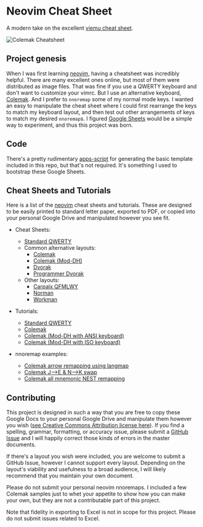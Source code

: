 # Neovim Cheat Sheet

A modern take on the excellent [viemu cheat sheet][viemu-cheat-sheet].

![Colemak Cheatsheet][colemak-cheat-sheet-image]

## Project genesis

When I was first learning [neovim][neovim], having a cheatsheet was incredibly
helpful. There are many excellent ones online, but most of them were distributed
as image files. That was fine if you use a QWERTY keyboard and don't want to
customize your vimrc. But I use an alternative keyboard, [Colemak][colemak]. And
I prefer to `nnoremap` some of my normal mode keys. I wanted an easy to
manipulate the cheat sheet where I could first rearrange the keys to match my
keyboard layout, and then test out other arrangements of keys to match my
desired `nnoremap`s. I figured [Google Sheets][google-sheets] would be a simple
way to experiment, and thus this project was born.

## Code

There's a pretty rudimentary [apps-script][apps-script] for generating the basic
template included in this repo, but that's not required. It's something I used
to bootstrap these Google Sheets.

## Cheat Sheets and Tutorials

Here is a list of the [neovim][neovim] cheat sheets and tutorials. These are
designed to be easily printed to standard letter paper, exported to PDF, or
copied into your personal Google Drive and manipulated however you see fit.

- Cheat Sheets:
  - [Standard QWERTY][qwerty-cheat-sheet]
  - Common alternative layouts:
    - [Colemak][colemak-cheat-sheet]
    - [Colemak (Mod-DH)][colemak-dh-cheat-sheet]
    - [Dvorak][dvorak-cheat-sheet]
    - [Programmer Dvorak][programmer-dvorak-cheat-sheet]
  - Other layouts:
    - [Carpalx QFMLWY][carpalx-cheat-sheet]
    - [Norman][norman-cheat-sheet]
    - [Workman][workman-cheat-sheet]

- Tutorials:
  - [Standard QWERTY][qwerty-tutorial]
  - [Colemak][colemak-tutorial]
  - [Colemak (Mod-DH with ANSI keyboard)][colemak-dh-ansi-tutorial]
  - [Colemak (Mod-DH with ISO keyboard)][colemak-dh-iso-tutorial]

- nnoremap examples:
  - [Colemak arrow remapping using langmap][colemak-nnoremap-langmap]
  - [Colemak J-->E & N-->K swap][colemak-nnoremap-jenk]
  - [Colemak all mnemonic NEST remapping][colemak-nnoremap-nest]

## Contributing

This project is designed in such a way that you are free to copy these Google
Docs to your personal Google Drive and manipulate them however you wish ([see
Creative Commons Attribution license here][license]). If you find a spelling,
grammar, formatting, or accuracy issue, please submit a [GitHub Issue][issues]
and I will happily correct those kinds of errors in the master documents.

If there's a layout you wish were included, you are welcome to submit a GitHub
Issue, however I cannot support every layout. Depending on the layout's
viability and usefulness to a broad audience, I will likely recommend that you
maintain your own document.

Please do not submit your personal neovim nnoremaps. I included a few Colemak
samples just to whet your appetite to show how you can make your own, but they
are not a contributable part of this project.

Note that fidelity in exporting to Excel is not in scope for this project.
Please do not submit issues related to Excel.

[license]: https://github.com/mattmc3/neovim-cheat-sheet/blob/master/LICENSE
[issues]: https://github.com/mattmc3/neovim-cheat-sheet/issues
[colemak-cheat-sheet-image]: https://raw.githubusercontent.com/mattmc3/neovim-cheatsheet/master/resources/colemak-cheat-sheet.png
[neovim]: https://neovim.io
[viemu-cheat-sheet]: http://www.viemu.com/a_vi_vim_graphical_cheat_sheet_tutorial.html
[colemak]: https://colemak.com
[google-sheets]: https://www.google.com/sheets/about/
[apps-script]: https://developers.google.com/apps-script/
[gsheet-cheat-sheet]: https://docs.google.com/spreadsheets/d/19l4rQdYZfqpMtdTjvCrYLF2z9OsAqahhPunnw7I831s/
[qwerty-cheat-sheet]: https://docs.google.com/spreadsheets/d/19l4rQdYZfqpMtdTjvCrYLF2z9OsAqahhPunnw7I831s/edit#gid=0
[colemak-cheat-sheet]: https://docs.google.com/spreadsheets/d/19l4rQdYZfqpMtdTjvCrYLF2z9OsAqahhPunnw7I831s/edit#gid=1014005849
[colemak-dh-cheat-sheet]: https://docs.google.com/spreadsheets/d/19l4rQdYZfqpMtdTjvCrYLF2z9OsAqahhPunnw7I831s/edit#gid=1948236816
[dvorak-cheat-sheet]: https://docs.google.com/spreadsheets/d/19l4rQdYZfqpMtdTjvCrYLF2z9OsAqahhPunnw7I831s/edit#gid=1236726484
[programmer-dvorak-cheat-sheet]: https://docs.google.com/spreadsheets/d/19l4rQdYZfqpMtdTjvCrYLF2z9OsAqahhPunnw7I831s/edit#gid=696739215
[norman-cheat-sheet]: https://docs.google.com/spreadsheets/d/19l4rQdYZfqpMtdTjvCrYLF2z9OsAqahhPunnw7I831s/edit#gid=2092085321
[carpalx-cheat-sheet]: https://docs.google.com/spreadsheets/d/19l4rQdYZfqpMtdTjvCrYLF2z9OsAqahhPunnw7I831s/edit#gid=1017398887
[workman-cheat-sheet]: https://docs.google.com/spreadsheets/d/19l4rQdYZfqpMtdTjvCrYLF2z9OsAqahhPunnw7I831s/edit#gid=1777683158
[qwerty-tutorial]: https://docs.google.com/spreadsheets/d/15k_UgeY0C3j8tVQnR2hD_kNljB1AApG3x3gYrKtUAlw/
[colemak-tutorial]: https://docs.google.com/spreadsheets/d/1ZrQvxGLl0GW5Ml20KPD_zKvWVg539EyWiy5i-9RL-Po/
[colemak-dh-ansi-tutorial]: https://docs.google.com/spreadsheets/d/1ZrQvxGLl0GW5Ml20KPD_zKvWVg539EyWiy5i-9RL-Po/
[colemak-dh-iso-tutorial]: https://docs.google.com/spreadsheets/d/1ZrQvxGLl0GW5Ml20KPD_zKvWVg539EyWiy5i-9RL-Po/
[colemak-nnoremap-langmap]: https://docs.google.com/spreadsheets/d/19l4rQdYZfqpMtdTjvCrYLF2z9OsAqahhPunnw7I831s/edit#gid=169441323
[colemak-nnoremap-jenk]: https://docs.google.com/spreadsheets/d/19l4rQdYZfqpMtdTjvCrYLF2z9OsAqahhPunnw7I831s/edit#gid=589401919
[colemak-nnoremap-nest]: https://docs.google.com/spreadsheets/d/19l4rQdYZfqpMtdTjvCrYLF2z9OsAqahhPunnw7I831s/edit#gid=2056013491

